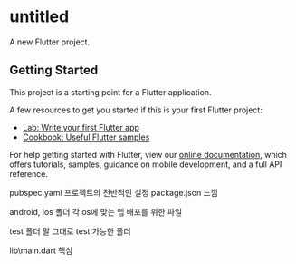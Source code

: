 # untitled

A new Flutter project.

## Getting Started

This project is a starting point for a Flutter application.

A few resources to get you started if this is your first Flutter project:

- [Lab: Write your first Flutter app](https://flutter.dev/docs/get-started/codelab)
- [Cookbook: Useful Flutter samples](https://flutter.dev/docs/cookbook)

For help getting started with Flutter, view our
[online documentation](https://flutter.dev/docs), which offers tutorials,
samples, guidance on mobile development, and a full API reference.

pubspec.yaml
프로젝트의 전반적인 설정 package.json 느낌

android, ios 폴더
각 os에 맞는 앱 배포를 위한 파일

test 폴더
말 그대로 test 가능한 폴더

lib\main.dart
핵심

